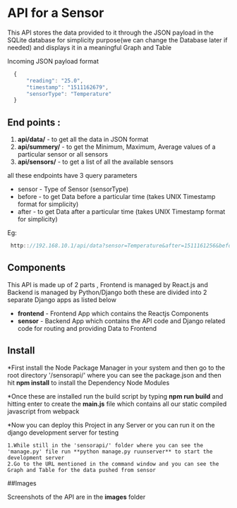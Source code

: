 # API for a Sensor

This API stores the data provided to it through the JSON payload in the SQLite database for simplicity purpose(we can change the Database later if needed) and displays it in a meaningful Graph and Table

Incoming JSON payload format

```javascript
  {
      "reading": "25.0",
      "timestamp": "1511162679",
      "sensorType": "Temperature"
  }
```
## End points :
1. **api/data/** - to get all the data in JSON format
2. **api/summery/** - to get the Minimum, Maximum, Average values of a particular sensor or all sensors
3. **api/sensors/** - to get a list of all the available sensors

all these endpoints have 3 query parameters
 * sensor - Type of Sensor (sensorType)
 * before - to get Data before a particular time (takes UNIX Timestamp format for simplicity)
 * after - to get Data after a particular time (takes UNIX Timestamp format for simplicity)

 Eg:
 ```javascript
  http:://192.168.10.1/api/data?sensor=Temperature&after=1511161256&before=1511161423

 ```


## Components

This API is made up of 2 parts , Frontend is managed by React.js and Backend is managed by Python/Django
both these are divided into 2 separate Django apps as listed below

* **frontend** - Frontend App which contains the Reactjs Components
* **sensor** - Backend App which contains the API code and Django related code for routing and providing Data to Frontend

## Install

*First install the Node Package Manager in your system and then go to the root directory '/sensorapi/' where you can see the package.json and then hit **npm install** to install the Dependency Node Modules

*Once these are installed run the build script by typing **npm run build** and hitting enter to create the **main.js** file which contains all our static compiled javascript from webpack

*Now you can deploy this Project in any Server or you can run it on the django development server for testing

    1.While still in the 'sensorapi/' folder where you can see the 'manage.py' file run **python manage.py ruunserver** to start the development server
    2.Go to the URL mentioned in the command window and you can see the Graph and Table for the data pushed from sensor

##Images

Screenshots of the API are in the **images** folder 
